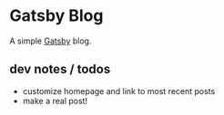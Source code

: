 # Gatsby Blog

A simple [Gatsby](https://gatsbyjs.org) blog.

## dev notes / todos

- customize homepage and link to most recent posts
- make a real post!
